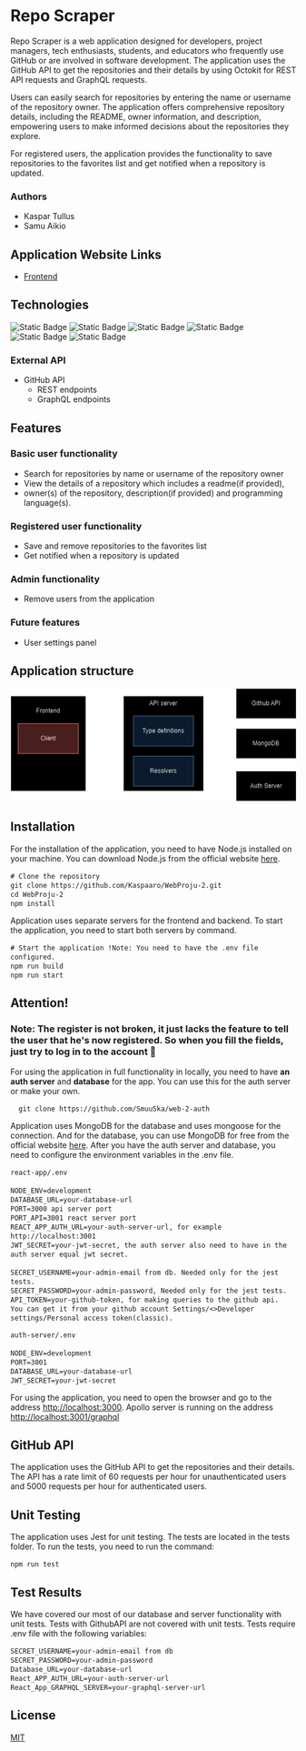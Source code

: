 # Repo Scraper

Repo Scraper is a web application designed for developers, project managers, tech enthusiasts, students, and educators who frequently use
GitHub or are involved in software development. The application uses the GitHub API to get the repositories and their details by using Octokit for
REST API requests and GraphQL requests. 

Users can easily search for repositories by entering the name or username of the repository owner.
The application offers comprehensive repository details, including the README, owner information,
and description, empowering users to make informed decisions about the repositories they explore.

For registered users, the application provides the functionality to save 
repositories to the favorites list and get notified when a repository is updated.

### Authors
- Kaspar Tullus
- Samu Aikio

## Application Website Links
- [Frontend](https://reposcraper.azurewebsites.net/)

## Technologies
![Static Badge](https://img.shields.io/badge/v18.2-blue?logo=React&label=React&labelColor=black)
![Static Badge](https://img.shields.io/badge/Node-v20.11.0-darkgreen?style=flat&logo=node.js&labelColor=%23000000)
![Static Badge](https://img.shields.io/badge/Express.js-v4.18.3-darkred?style=flat&logo=express&labelColor=%23000000)
![Static Badge](https://img.shields.io/badge/Graphql.js-v16.8.1-purple?style=flat&logo=graphql&logoColor=purple&labelColor=%23000000)
![Static Badge](https://img.shields.io/badge/Mongoose-v8.1.2-darkred?style=flat&logo=mongoose&logoColor=purple&labelColor=%23000000)
![Static Badge](https://img.shields.io/badge/v2.10.1-blue?logo=Bootstrap&label=React%20Bootstrap&labelColor=black)



### External API
- GitHub API
    - REST endpoints
    - GraphQL endpoints

## Features
### Basic user functionality
- Search for repositories by name or username of the repository owner
- View the details of a repository which includes a readme(if provided),
- owner(s) of the repository, description(if provided) and programming language(s).
### Registered user functionality
- Save and remove repositories to the favorites list
- Get notified when a repository is updated
### Admin functionality
- Remove users from the application

### Future features
- User settings panel

## Application structure
![](documentation/structure.png)

## Installation

For the installation of the application, you need to have Node.js installed on your machine.
You can download Node.js from the official website [here](https://nodejs.org/en/).
```shell
# Clone the repository
git clone https://github.com/Kaspaaro/WebProju-2.git
cd WebProju-2
npm install
```
Application uses separate servers for the frontend and backend.
To start the application, you need to start both servers by command.
```shell
# Start the application !Note: You need to have the .env file configured.
npm run build
npm run start
```
## Attention!
### **Note**: The register is not broken, it just lacks the feature to tell the user that he's now registered. So when you fill the fields, just try to log in to the account 🙂
For using the application in full functionality in locally, you need to have **an auth server** and **database** for the app.
You can use this for the auth server or make your own.
```shell
  git clone https://github.com/SmuuSka/web-2-auth
```
Application uses MongoDB for the database and uses mongoose for the connection.
And for the database, you can use MongoDB for free from the official website [here](https://www.mongodb.com/).
After you have the auth server and database, you need to configure the environment variables in the .env file.
```text
react-app/.env

NODE_ENV=development
DATABASE_URL=your-database-url
PORT=3000 api server port
PORT_API=3001 react server port
REACT_APP_AUTH_URL=your-auth-server-url, for example http://localhost:3001
JWT_SECRET=your-jwt-secret, the auth server also need to have in the auth server equal jwt secret.

SECRET_USERNAME=your-admin-email from db. Needed only for the jest tests.
SECRET_PASSWORD=your-admin-password, Needed only for the jest tests.
API_TOKEN=your-github-token, for making queries to the github api. 
You can get it from your github account Settings/<>Developer settings/Personal access token(classic).

```
```text
auth-server/.env

NODE_ENV=development
PORT=3001
DATABASE_URL=your-database-url
JWT_SECRET=your-jwt-secret
```
For using the application, you need to open the browser and go to the address [http://localhost:3000](http://localhost:3000).
Apollo server is running on the address [http://localhost:3001/graphql](http://localhost:3001/graphql)



## GitHub API
The application uses the GitHub API to get the repositories and their details.
The API has a rate limit of 60 requests per hour for unauthenticated users and
5000 requests per hour for authenticated users.

## Unit Testing
The application uses Jest for unit testing. The tests are located in the tests folder.
To run the tests, you need to run the command:
```shell
npm run test
```

## Test Results
We have covered our most of our database and server functionality with unit tests.
Tests with GithubAPI are not covered with unit tests.
Tests require .env file with the following variables:

```text
SECRET_USERNAME=your-admin-email from db
SECRET_PASSWORD=your-admin-password
Database_URL=your-database-url
React_APP_AUTH_URL=your-auth-server-url
React_App_GRAPHQL_SERVER=your-graphql-server-url
```

## License
[MIT](https://choosealicense.com/licenses/mit/)
